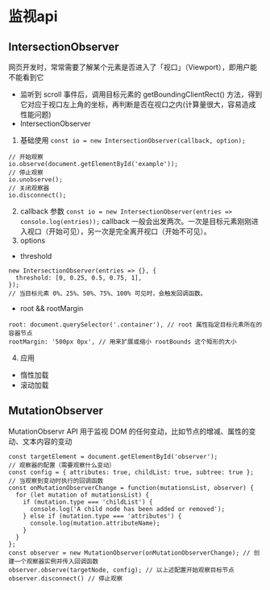 # 监视api
## IntersectionObserver
网页开发时，常常需要了解某个元素是否进入了「视口」（Viewport），即用户能不能看到它
- 监听到 scroll 事件后，调用目标元素的 getBoundingClientRect() 方法，得到它对应于视口左上角的坐标，再判断是否在视口之内(计算量很大，容易造成性能问题)
- IntersectionObserver
1. 基础使用
`const io = new IntersectionObserver(callback, option);`
```
// 开始观察
io.observe(document.getElementById('example'));
// 停止观察
io.unobserve();
// 关闭观察器
io.disconnect();
```
2. callback 参数
`const io = new IntersectionObserver(entries => console.log(entries));`
callback 一般会出发两次。一次是目标元素刚刚进入视口（开始可见），另一次是完全离开视口（开始不可见）。
3. options 
- threshold 
```
new IntersectionObserver(entries => {}, {
  threshold: [0, 0.25, 0.5, 0.75, 1],
});
// 当目标元素 0%、25%、50%、75%、100% 可见时，会触发回调函数。
```
- root && rootMargin
```
root: document.querySelector('.container'), // root 属性指定目标元素所在的容器节点
rootMargin: '500px 0px', // 用来扩展或缩小 rootBounds 这个矩形的大小
```
4. 应用
- 惰性加载
- 滚动加载

## MutationObserver
MutationObservr API 用于监视 DOM 的任何变动，比如节点的增减、属性的变动、文本内容的变动
```
const targetElement = document.getElementById('observer');
// 观察器的配置（需要观察什么变动）
const config = { attributes: true, childList: true, subtree: true };
// 当观察到变动时执行的回调函数
const onMutationObserverChange = function(mutationsList, observer) {
  for (let mutation of mutationsList) {
    if (mutation.type === 'childList') {
      console.log('A child node has been added or removed');
    } else if (mutation.type === 'attributes') {
      console.log(mutation.attributeName);
    }
  }
};
const observer = new MutationObserver(onMutationObserverChange); // 创建一个观察器实例并传入回调函数
observer.observe(targetNode, config); // 以上述配置开始观察目标节点
observer.disconnect() // 停止观察
```


